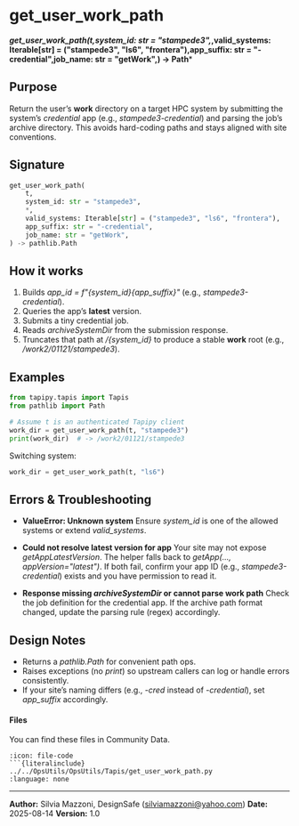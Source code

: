 # get_user_work_path
***get_user_work_path(t,system_id: str = "stampede3",*,valid_systems: Iterable[str] = ("stampede3", "ls6", "frontera"),app_suffix: str = "-credential",job_name: str = "getWork",) -> Path***

## Purpose

Return the user’s **work** directory on a target HPC system by submitting the
system’s *credential* app (e.g., *stampede3-credential*) and parsing the job’s
archive directory. This avoids hard-coding paths and stays aligned with site
conventions.

## Signature

```python
get_user_work_path(
    t,
    system_id: str = "stampede3",
    *,
    valid_systems: Iterable[str] = ("stampede3", "ls6", "frontera"),
    app_suffix: str = "-credential",
    job_name: str = "getWork",
) -> pathlib.Path
````

## How it works

1. Builds *app_id = f"{system_id}{app_suffix}"* (e.g., *stampede3-credential*).
2. Queries the app’s **latest** version.
3. Submits a tiny credential job.
4. Reads *archiveSystemDir* from the submission response.
5. Truncates that path at */{system_id}* to produce a stable **work** root
   (e.g., */work2/01121/stampede3*).

## Examples

```python
from tapipy.tapis import Tapis
from pathlib import Path

# Assume t is an authenticated Tapipy client
work_dir = get_user_work_path(t, "stampede3")
print(work_dir)  # -> /work2/01121/stampede3
```

Switching system:

```python
work_dir = get_user_work_path(t, "ls6")
```

## Errors & Troubleshooting

* **ValueError: Unknown system**
  Ensure *system_id* is one of the allowed systems or extend *valid_systems*.

* **Could not resolve latest version for app**
  Your site may not expose *getAppLatestVersion*. The helper falls back to
  *getApp(..., appVersion="latest")*. If both fail, confirm your app ID (e.g.,
  *stampede3-credential*) exists and you have permission to read it.

* **Response missing *archiveSystemDir* or cannot parse work path**
  Check the job definition for the credential app. If the archive path format
  changed, update the parsing rule (regex) accordingly.

## Design Notes

* Returns a *pathlib.Path* for convenient path ops.
* Raises exceptions (no *print*) so upstream callers can log or handle errors
  consistently.
* If your site’s naming differs (e.g., *-cred* instead of *-credential*), set
  *app_suffix* accordingly.


#### Files
You can find these files in Community Data.

```{dropdown} get_user_work_path.py
:icon: file-code
```{literalinclude} ../../OpsUtils/OpsUtils/Tapis/get_user_work_path.py
:language: none
```


---

**Author:** Silvia Mazzoni, DesignSafe (silviamazzoni@yahoo.com)
**Date:** 2025-08-14
**Version:** 1.0
